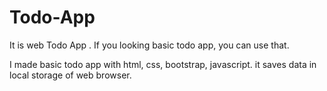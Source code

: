 # Todo-App
It is web Todo App . If you looking basic todo app, you can use that.

I made basic todo app with html, css, bootstrap, javascript.
it saves data in local storage of web browser.
